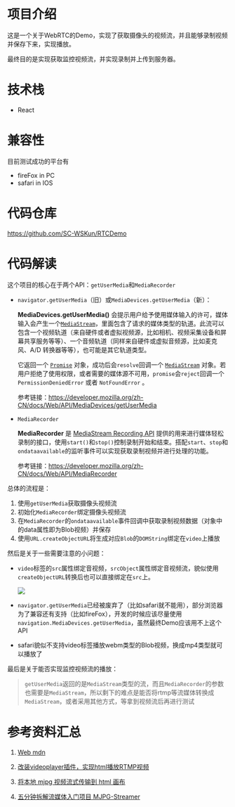 # 项目介绍

这是一个关于WebRTC的Demo，实现了获取摄像头的视频流，并且能够录制视频并保存下来，实现播放。

最终目的是实现获取监控视频流，并实现录制并上传到服务器。

# 技术栈

- React

# 兼容性

目前测试成功的平台有

- fireFox in PC
- safari in IOS

# 代码仓库

https://github.com/SC-WSKun/RTCDemo

# 代码解读

这个项目的核心在于两个API：`getUserMedia`和`MediaRecorder`

- `navigator.getUserMedia`（旧）或`MediaDevices.getUserMedia`（新）：

  **MediaDevices.getUserMedia()** 会提示用户给予使用媒体输入的许可，媒体输入会产生一个[`MediaStream`](https://developer.mozilla.org/zh-CN/docs/Web/API/MediaStream)，里面包含了请求的媒体类型的轨道。此流可以包含一个视频轨道（来自硬件或者虚拟视频源，比如相机、视频采集设备和屏幕共享服务等等）、一个音频轨道（同样来自硬件或虚拟音频源，比如麦克风、A/D 转换器等等），也可能是其它轨道类型。

  它返回一个 [`Promise`](https://developer.mozilla.org/zh-CN/docs/Web/JavaScript/Reference/Global_Objects/Promise) 对象，成功后会`resolve`回调一个 [`MediaStream`](https://developer.mozilla.org/zh-CN/docs/Web/API/MediaStream) 对象。若用户拒绝了使用权限，或者需要的媒体源不可用，`promise`会`reject`回调一个 `PermissionDeniedError` 或者 `NotFoundError` 。

  参考链接：https://developer.mozilla.org/zh-CN/docs/Web/API/MediaDevices/getUserMedia

- `MediaRecorder`

  **MediaRecorder** 是 [MediaStream Recording API](https://developer.mozilla.org/zh-CN/docs/Web/API/MediaStream_Recording_API) 提供的用来进行媒体轻松录制的接口，使用`start()`和`stop()`控制录制开始和结束。搭配`start`、`stop`和`ondataavailable`的监听事件可以实现获取录制视频并进行处理的功能。

  参考链接：https://developer.mozilla.org/zh-CN/docs/Web/API/MediaRecorder

总体的流程是：

1. 使用`getUserMedia`获取摄像头视频流
2. 初始化`MediaRecorder`绑定摄像头视频流
3. 在`MediaRecorder`的`ondataavailable`事件回调中获取录制视频数据（对象中的data属性即为Blob视频）并保存
4. 使用`URL.createObjectURL`将生成对应`Blob`的`DOMString`绑定在`video`上播放

然后是关于一些需要注意的小问题：

- `video`标签的`src`属性绑定音视频，`srcObject`属性绑定音视频流，貌似使用`createObjectURL`转换后也可以直接绑定在`src`上。

  ![](https://cdn.jsdelivr.net/gh/SC-WSKun/HexoStaticFile/img/20220909002542.png)

- `navigator.getUserMedia`已经被废弃了（比如safari就不能用），部分浏览器为了兼容还有支持（比如fireFox），开发的时候应该尽量使用`navigation.MediaDevices.getUserMedia`，虽然最终Demo应该用不上这个API

- safari貌似不支持video标签播放webm类型的Blob视频，换成mp4类型就可以播放了

最后是关于能否实现监控视频流的播放：

> `getUserMedia`返回的是`MediaStream`类型的流，而且`MediaRecorder`的参数也需要是`MediaStream`，所以剩下的难点是能否将rtmp等流媒体转换成`MediaStream`，或者采用其他方式，等拿到视频流后再进行测试

# 参考资料汇总

1. [Web mdn](https://developer.mozilla.org/en-US/)

2. [改装videoplayer插件，实现html播放RTMP视频](https://www.cnblogs.com/wobuchifanqie/p/10983840.html)
3. [将本地 mjpg 视频流式传输到 html 画布](https://www.it1352.com/2695768.html)
4. [五分钟拆解流媒体入门项目 MJPG-Streamer](https://zhuanlan.zhihu.com/p/499131456)

